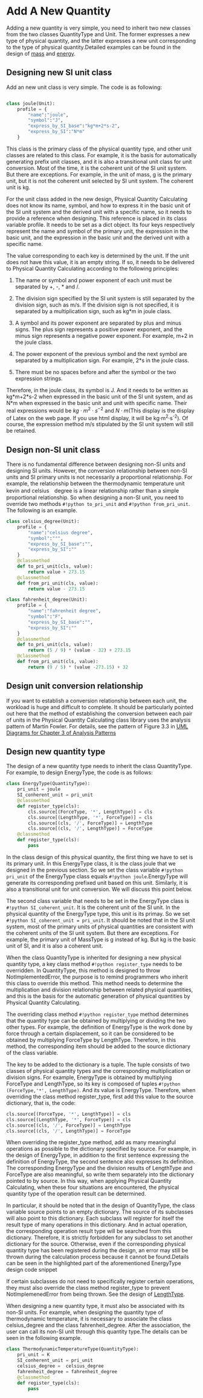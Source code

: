 # Add A New Quantity

Adding a new quantity is very simple, you need to inherit two new classes from the two classes QuantityType and Unit. The former expresses a new type of physical quantity, and the latter expresses a new unit corresponding to the type of physical quantity.Detailed examples can be found in the design of [mass](https://github.com/chenmich/Quantities/blob/master/quantities/mass.py) and [energy](https://github.com/chenmich/Quantities/blob/master/quantities/energy.py).

## Designing new SI unit class

Add an new unit class is very simple. The code is as following:

```python

class joule(Unit):
    profile = {
        "name":"joule",
        "symbol":"J",
        "express_by_SI_base":"kg*m+2*s-2",
        "express_by_SI":"N*m"
    }
```

This class is the primary class of the physical quantity type, and other unit classes are related to this class. For example, it is the basis for automatically generating prefix unit classes, and it is also a transitional unit class for unit conversion. Most of the time, it is the coherent unit of the SI unit system. But there are exceptions. For example, in the unit of mass, g is the primary unit, but it is not the coherent unit selected by SI unit system. The coherent unit is kg.

For the unit class added in the new design, Physical Quantity Calculating does not know its name, symbol, and how to express it in the basic unit of the SI unit system and the derived unit with a specific name, so it needs to provide a reference when designing. This reference is placed in its class variable profile. It needs to be set as a dict object. Its four keys respectively represent the name and symbol of the primary unit, the expression in the basic unit, and the expression in the basic unit and the derived unit with a specific name.

The value corresponding to each key is determined by the unit. If the unit does not have this value, it is an empty string. If so, it needs to be delivered to Physical Quantity Calculating according to the following principles:

1. The name or symbol and power exponent of each unit must be separated by +, -, * and /.

2. The division sign specified by the SI unit system is still separated by the division sign, such as m/s. If the division sign is not specified, it is separated by a multiplication sign, such as kg*m in joule class.

3. A symbol and its power exponent are separated by plus and minus signs. The plus sign represents a positive power exponent, and the minus sign represents a negative power exponent. For example, m+2 in the joule class.

4. The power exponent of the previous symbol and the next symbol are separated by a multiplication sign. For example, 2*s in the joule class.

5. There must be no spaces before and after the symbol or the two expression strings.

Therefore, in the joule class, its symbol is J. And it needs to be written as kg\*m+2*s-2 when expressed in the basic unit of the SI unit system, and as N\*m when expressed in the basic unit and unit with specific name. Their real expressions would be $kg\cdot m^{2}\cdot s^{-2}$ and $N\cdot m$(This display is the display of Latex on the web page. If you use html display, it will be kg·m<sup>2</sup>·s<sup>-2</sup>). Of course, the expression method m/s stipulated by the SI unit system will still be retained.

## Design non-SI unit class

There is no fundamental difference between designing non-SI units and designing SI units. However, the conversion relationship between non-SI units and SI primary units is not necessarily a proportional relationship. For example, the relationship between the thermodynamic temperature unit kevin and celsius　degree is a linear relationship rather than a simple proportional relationship. So when designing a non-SI unit, you need to override two methods `#!python to_pri_unit` and `#!python from_pri_unit`. The following is an example.

```python
class celsius_degree(Unit):
    profile = {
        "name":"celsius degree",
        "symbol":"°",
        "express_by_SI_base":"", 
        "express_by_SI":""
    }
    @classmethod
    def to_pri_unit(cls, value):
        return value + 273.15
    @classmethod
    def from_pri_unit(cls, value):
        return value - 273.15

class fahrenheit_degree(Unit):
    profile = {
        "name":"fahrenheit degree",
        "symbol":"F",
        "express_by_SI_base":"", 
        "express_by_SI":""
    }
    @classmethod
    def to_pri_unit(cls, value):
        return (5 / 9) * (value - 32) + 273.15
    @classmethod
    def from_pri_unit(cls, value):
        return (9 / 5) * (value -273.15) + 32
```

## Design unit conversion relationship

If you want to establish a conversion relationship between each unit, the workload is huge and difficult to complete. It should be particularly pointed out here that the method of establishing the conversion between each pair of units in the Physical Quantity Calculating class library uses the analysis pattern of Martin Fowler. For details, see the pattern of Figure 3.3 in [UML Diagrams for Chapter 3 of Analysis Patterns](https://martinfowler.com/apsupp/apchap3.pdf)

## Design new quantity type

The design of a new quantity type needs to inherit the class QuantityType. For example, to design EnergyType, the code is as follows:

```python hl_lines="10 11 12"
class EnergyType(QuantityType):
    pri_unit = joule
    SI_conherent_unit = pri_unit
    @classmethod
    def register_type(cls):
        cls.source[(ForceType, '*', LengthType)] = cls
        cls.source[(LengthType, '*', ForceType)] = cls
        cls.source[(cls, '/', ForceType)] = LengthType
        cls.source[(cls, '/', LengthType)] = ForceType
    @classmethod
    def register_type(cls):
        pass
```

In the class design of this physical quantity, the first thing we have to set is its primary unit. In this EnergyType class, it is the class joule that we designed in the previous section. So we set the class variable `#!python  pri_unit` of the EnergyType class equals `#!python joule`.EnergyType will generate its corresponding prefixed unit based on this unit. Similarly, it is also a transitional unit for unit conversion. We will discuss this point below.

The second class variable that needs to be set in the EnergyType class is `#!python SI_coherent_unit`. It is the coherent unit of the SI unit. In the physical quantity of the EnergyType type, this unit is its primay. So we set `#!python SI_coherent_unit = pri_unit`. It should be noted that in the SI unit system, most of the primary units of physical quantities are consistent with the coherent units of the SI unit system. But there are exceptions. For example, the primary unit of MassType is g instead of kg. But kg is the basic unit of SI, and it is also a coherent unit.

When the class QuantityType is inherited for designing a new physical quantity type, a key class method `#!python register_type` needs to be overridden. In QuantityType, this method is designed to throw NotImplementedError, the purpose is to remind programmers who inherit this class to override this method. This method needs to determine the multiplication and division relationship between related physical quantities, and this is the basis for the automatic generation of physical quantities by Physical Quantity Calculating.

The overriding class method `#!python register_type` method determines that the quantity type can be obtained by multiplying or dividing the two other types. For example, the definition of EnergyType is the work done by force through a certain displacement, so it can be considered to be obtained by multiplying ForceType by LengthType. Therefore, in this method, the corresponding item should be added to the source dictionary of the class variable.

The key to be added to the dictionary is a tuple. The tuple consists of two classes of physical quantity types and the corresponding multiplication or division signs. For example, EnergyType is obtained by multiplying ForceType and LengthType, so its key is composed of tuples `#!python (ForceType,'*', LengthType)`. And its value is EnergyType. Therefore, when overriding the class method register_type, first add this value to the source dictionary, that is, the code:

```python hl_lines="1"
cls.source[(ForceType, '*', LengthType)] = cls
cls.source[(LengthType, '*', ForceType)] = cls
cls.source[(cls, '/', ForceType)] = LengthType
cls.source[(cls, '/', LengthType)] = ForceType
```

When overriding the register_type method, add as many meaningful operations as possible to the dictionary specified by source. For example, in the design of EnergyType, in addition to the first sentence expressing the definition of EnergyType, the second sentence also expresses its definition. The corresponding EnergyType and the division results of LengthType and ForceType are also meaningful, so write them separately into the dictionary pointed to by source. In this way, when applying Physical Quantity Calculating, when these four situations are encountered, the physical quantity type of the operation result can be determined.

In particular, it should be noted that in the design of QuantityType, the class variable source points to an empty dictionary. The source of its subclasses will also point to this dictionary. Each subclass will register for itself the result type of many operations in this dictionary. And in actual operation, the corresponding operation result type will be searched from this dictionary. Therefore, it is strictly forbidden for any subclass to set another dictionary for the source. Otherwise, even if the corresponding physical quantity type has been registered during the design, an error may still be thrown during the calculation process because it cannot be found.Details can be seen in the highlighted part of the aforementioned EnergyType design code snippet

If certain subclasses do not need to specifically register certain operations, they must also override the class method register_type to prevent NotImplemenedError from being thrown. See the design of [LengthType](https://github.com/chenmich/Quantities/blob/master/quantities/length.py).

When designing a new quantity type, it must also be associated with its non-SI units. For example, when designing the quantity type of thermodynamic temperature, it is necessary to associate the class celsius_degree and the class fahrenheit_degree. After the association, the user can call its non-SI unit through this quantity type.The details can be seen in the following example.

```python hl_lines="4 5"
class ThermodynamicTemperatureType(QuantityType):
    pri_unit = K
    SI_conherent_unit = pri_unit
    celsius_degree =  celsius_degree
    fahrenheit_degree = fahrenheit_degree
    @classmethod
    def register_type(cls):
        pass
```
